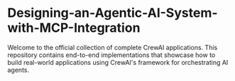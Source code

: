 # Designing-an-Agentic-AI-System-with-MCP-Integration
Welcome to the official collection of complete CrewAI applications. This repository contains end-to-end implementations that showcase how to build real-world applications using CrewAI's framework for orchestrating AI agents.
